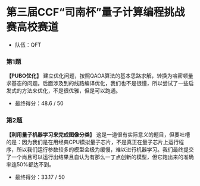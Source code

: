 # 第三届CCF“司南杯”量子计算编程挑战赛高校赛道
- 队伍：QFT

### 第1题
**【PUBO优化】** 建立优化问题，按照QAOA算法的基本思路求解，转换为哈密顿量求基态的问题。后面涉及到的线路编译优化，我们也不是很懂，所以尝试了一些启发式的方法来优化，不是很优雅，但是可以跑通。
- 最终得分：48.6 / 50

### 第2题
**【利用量子机器学习来完成图像分类】** 这是一道很有实际意义的题目，但要吐槽的是：因为我们是在用经典CPU模拟量子芯片，不是真正在量子芯片上运行程序，所以我们运行参数较多的模型会极为缓慢，难以进行机器学习。我们最终提交了一个尚且可以运行出结果且自认为有那么一丁点创新的模型，但它跑出来的准确率连50%都达不到。
- 最终得分：33.17 / 50